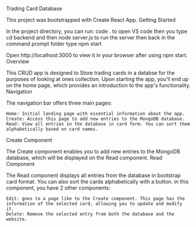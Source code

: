 Trading Card Database

This project was bootstrapped with Create React App.
Getting Started

In the project directory, you can run:
code . to open VS code 
then you type cd backend 
and then node server.js to run the server
then back in the command prompt folder type
npm start

Open http://localhost:3000 to view it in your browser after using npm start.
Overview

This CRUD app is designed to Store trading cards in a databse for the purposes of looking at ones collection. Upon starting the app, you'll end up on the home page, which provides an introduction to the app's functionality.
Navigation

The navigation bar offers three main pages:

    Home: Initial landing page with essential information about the app.
    Create: Access this page to add new entries to the MongoDB database.
    Read: View all entries in the database in card form. You can sort them alphabetically based on card names.

Create Component

The Create component enables you to add new entries to the MongoDB database, which will be displayed on the Read component.
Read Component

The Read component displays all entries from the database in bootstrap card format. You can also sort the cards alphabetically with a button. in this component, you have 2 other components:

    Edit: goes to a page like to the Create component. This page has the information of the selected card, allowing you to update and modify it.
    Delete: Remove the selected entry from both the database and the website.

